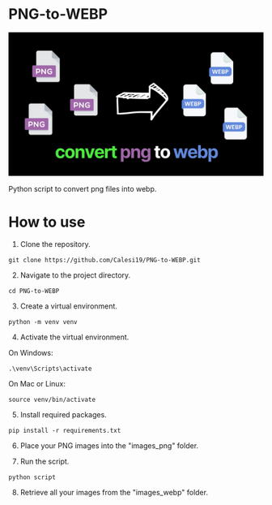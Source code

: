 # PNG-to-WEBP

![Banner](docs/banner.webp)

Python script to convert png files into webp.

# How to use

1.  Clone the repository.

```
git clone https://github.com/Calesi19/PNG-to-WEBP.git
```

2.  Navigate to the project directory.

```
cd PNG-to-WEBP
```

3. Create a virtual environment.

```
python -m venv venv
```

4. Activate the virtual environment.

On Windows:

```
.\venv\Scripts\activate
```

On Mac or Linux:

```
source venv/bin/activate
```

5. Install required packages.

```
pip install -r requirements.txt
```

6. Place your PNG images into the "images_png" folder.

7. Run the script.

```
python script
```

8. Retrieve all your images from the "images_webp" folder.
